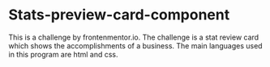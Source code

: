 # Stats-preview-card-component

This is a challenge by frontenmentor.io. The challenge is a stat review card which shows the accomplishments of a business. 
The main languages used in this program are html and css. 
